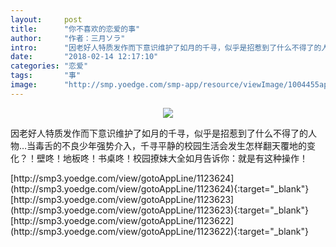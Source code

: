 ```yaml
---
layout:     post
title:      "你不喜欢的恋爱的事"
author:     "作者：三月ソラ"
intro:      "因老好人特质发作而下意识维护了如月的千寻，似乎是招惹到了什么不得了的人物…当毒舌的不良少年强势介入，千寻平静的校园生活会发生怎样翻天覆地的变化？！壁咚！地板咚！书桌咚！校园撩妹大全如月告诉你：就是有这种操作！"
date:       "2018-02-14 12:17:10"
categories: "恋爱"
tags:       "事"
image:      "http://smp.yoedge.com/smp-app/resource/viewImage/1004455appline.png"
---
```

<div style="text-align: center">
<p><img src="http://smp.yoedge.com/smp-app/resource/viewImage/1004455appline.png"/></p>
</div>
<p class="post-meta">
<span>因老好人特质发作而下意识维护了如月的千寻，似乎是招惹到了什么不得了的人物…当毒舌的不良少年强势介入，千寻平静的校园生活会发生怎样翻天覆地的变化？！壁咚！地板咚！书桌咚！校园撩妹大全如月告诉你：就是有这种操作！</span>
</p>
[http://smp3.yoedge.com/view/gotoAppLine/1123624](http://smp3.yoedge.com/view/gotoAppLine/1123624){:target="_blank"}
[http://smp3.yoedge.com/view/gotoAppLine/1123623](http://smp3.yoedge.com/view/gotoAppLine/1123623){:target="_blank"}
[http://smp3.yoedge.com/view/gotoAppLine/1123622](http://smp3.yoedge.com/view/gotoAppLine/1123622){:target="_blank"}


